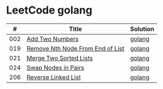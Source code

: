 LeetCode golang
========


| # | Title |  Solution  |
|---| ----- | ---------- |
|002|[Add Two Numbers](https://leetcode.com/problems/add-two-numbers/description/) | [golang](./algorithms/002_add_two_numbers/main.go)
|019|[Remove Nth Node From End of List](https://leetcode.com/problems/remove-nth-node-from-end-of-list/description/) | [golang](./algorithms/019_remove_nth_node_from_end_of_list/main.go)
|021|[Merge Two Sorted Lists](https://leetcode.com/problems/merge-two-sorted-lists/description/) | [golang](./algorithms/021_merge_two_sorted_lists/main.go)
|024|[Swap Nodes in Pairs](https://leetcode.com/problems/swap-nodes-in-pairs/description/) | [golang](./algorithms/024_swap_nodes_in_paris/main.go)
|206|[Reverse Linked List](https://leetcode.com/problems/reverse-linked-list/description/) | [golang](./algorithms/206_reverse_linked_list/main.go)
